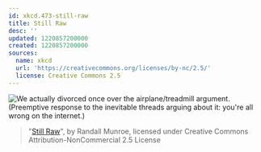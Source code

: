 ```yaml
---
id: xkcd.473-still-raw
title: Still Raw
desc: ''
updated: 1220857200000
created: 1220857200000
sources:
  name: xkcd
  url: 'https://creativecommons.org/licenses/by-nc/2.5/'
  license: Creative Commons 2.5
---
```

![We actually divorced once over the airplane/treadmill argument.  (Preemptive response to the inevitable threads arguing about it:  you're all wrong on the internet.)](https://imgs.xkcd.com/comics/still_raw.png)
> "[Still Raw](https://xkcd.com/473/)", by Randall Munroe, licensed under Creative Commons Attribution-NonCommercial 2.5 License

